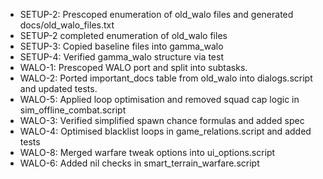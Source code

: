 
- SETUP-2: Prescoped enumeration of old_walo files and generated docs/old_walo_files.txt
- SETUP-2 completed enumeration of old_walo files
- SETUP-3: Copied baseline files into gamma_walo
- SETUP-4: Verified gamma_walo structure via test
- WALO-1: Prescoped WALO port and split into subtasks.
- WALO-2: Ported important_docs table from old_walo into dialogs.script and updated tests.
- WALO-5: Applied loop optimisation and removed squad cap logic in sim_offline_combat.script
- WALO-3: Verified simplified spawn chance formulas and added spec
- WALO-4: Optimised blacklist loops in game_relations.script and added tests
- WALO-8: Merged warfare tweak options into ui_options.script
- WALO-6: Added nil checks in smart_terrain_warfare.script
